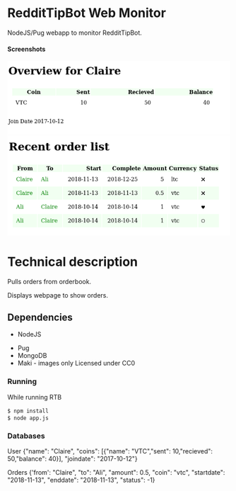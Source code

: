 # RedditTipBot Web Monitor

NodeJS/Pug webapp to monitor RedditTipBot.

#### Screenshots

![User Page](screenshots/user.png)
![Orders Page](screenshots/orders.png)

# Technical description

Pulls orders from orderbook.

Displays webpage to show orders.

## Dependencies

* NodeJS
- Pug
- MongoDB
- Maki - images only Licensed under CC0

### Running

While running RTB

```
$ npm install
$ node app.js
```

### Databases

User
{"name": "Claire",
"coins": [{"name": "VTC","sent": 10,"recieved": 50,"balance": 40}],
"joindate": "2017-10-12"}

Orders
{'from': "Claire",
"to": "Ali",
"amount": 0.5,
"coin": "vtc",
"startdate": "2018-11-13",
"enddate": "2018-11-13",
"status": -1}